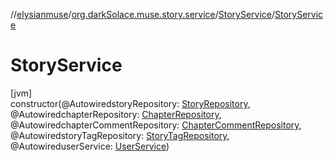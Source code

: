 //[elysianmuse](../../../index.md)/[org.darkSolace.muse.story.service](../index.md)/[StoryService](index.md)/[StoryService](-story-service.md)

# StoryService

[jvm]\
constructor(@AutowiredstoryRepository: [StoryRepository](../../org.darkSolace.muse.story.repository/-story-repository/index.md), @AutowiredchapterRepository: [ChapterRepository](../../org.darkSolace.muse.story.repository/-chapter-repository/index.md), @AutowiredchapterCommentRepository: [ChapterCommentRepository](../../org.darkSolace.muse.story.repository/-chapter-comment-repository/index.md), @AutowiredstoryTagRepository: [StoryTagRepository](../../org.darkSolace.muse.story.repository/-story-tag-repository/index.md), @AutowireduserService: [UserService](../../org.darkSolace.muse.user.service/-user-service/index.md))

